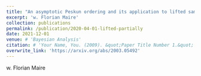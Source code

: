 ```yaml
---
title: "An asymptotic Peskun ordering and its application to lifted samplers"
excerpt: 'w. Florian Maire'
collection: publications
permalink: /publication/2020-04-01-lifted-partially
date: 2021-12-01
venue: # 'Bayesian Analysis'
citation: # 'Your Name, You. (2009). &quot;Paper Title Number 1.&quot; <i>Journal 1</i>. 1(1).'
overwrite_link: 'https://arxiv.org/abs/2003.05492'
---
```

w. Florian Maire